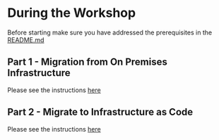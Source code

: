 # During the Workshop

Before starting make sure you have addressed the prerequisites in the [README.md](README.md)

## Part 1 - Migration from On Premises Infrastructure

Please see the instructions [here](./OnPremMigration/instructions.md)

## Part 2 - Migrate to Infrastructure as Code

Please see the instructions [here](./MigrateToIaC/instructions.md)
